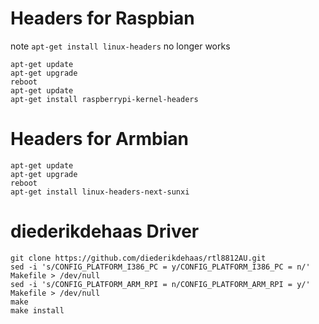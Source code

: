 # Headers for Raspbian
note `apt-get install linux-headers` no longer works

```
apt-get update
apt-get upgrade
reboot
apt-get update
apt-get install raspberrypi-kernel-headers

```

# Headers for Armbian

```
apt-get update
apt-get upgrade
reboot
apt-get install linux-headers-next-sunxi
```

# diederikdehaas Driver
```
git clone https://github.com/diederikdehaas/rtl8812AU.git 
sed -i 's/CONFIG_PLATFORM_I386_PC = y/CONFIG_PLATFORM_I386_PC = n/' Makefile > /dev/null
sed -i 's/CONFIG_PLATFORM_ARM_RPI = n/CONFIG_PLATFORM_ARM_RPI = y/' Makefile > /dev/null
make 
make install
```
